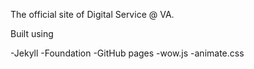 The official site of Digital Service @ VA.

Built using

-Jekyll
-Foundation
-GitHub pages
-wow.js
-animate.css
